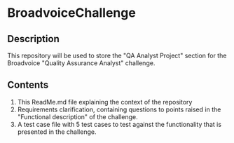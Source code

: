 # BroadvoiceChallenge

## Description 
This repository will be used to store the "QA Analyst Project" section for the 
Broadvoice "Quality Assurance Analyst" challenge.

## Contents
1. This ReadMe.md file explaining the context of the repository
2. Requirements clarification, containing questions to points raised in the "Functional description" of the challenge.
3. A test case file with 5 test cases to test against the functionality that is presented in the challenge. 